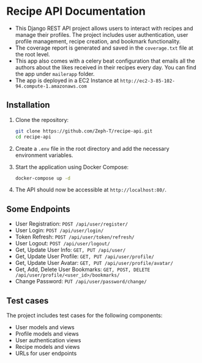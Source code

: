 # Recipe API Documentation

- This Django REST API project allows users to interact with recipes and manage their profiles. The project includes user authentication, user profile management, recipe creation, and bookmark functionality.
- The coverage report is generated and saved in the `coverage.txt` file at the root level.
- This app also comes with a celery beat configuration that emails all the authors about the likes received in their recipes every day. You can find the app under `mailerapp` folder.
- The app is deployed in a EC2 Instance at `http://ec2-3-85-102-94.compute-1.amazonaws.com`

## Installation

1. Clone the repository:
    ```bash
    git clone https://github.com/Zeph-T/recipe-api.git
    cd recipe-api
    ```

2. Create a `.env` file in the root directory and add the necessary environment variables.

3. Start the application using Docker Compose:
    ```bash
    docker-compose up -d
    ```


5. The API should now be accessible at `http://localhost:80/`.

## Some Endpoints

- User Registration: `POST /api/user/register/`
- User Login: `POST /api/user/login/`
- Token Refresh: `POST /api/user/token/refresh/`
- User Logout: `POST /api/user/logout/`
- Get, Update User Info: `GET, PUT /api/user/`
- Get, Update User Profile: `GET, PUT /api/user/profile/`
- Get, Update User Avatar: `GET, PUT /api/user/profile/avatar/`
- Get, Add, Delete User Bookmarks: `GET, POST, DELETE /api/user/profile/<user_id>/bookmarks/`
- Change Password: `PUT /api/user/password/change/`

## Test cases

The project includes test cases for the following components:
- User models and views
- Profile models and views
- User authentication views
- Recipe models and views
- URLs for user endpoints
